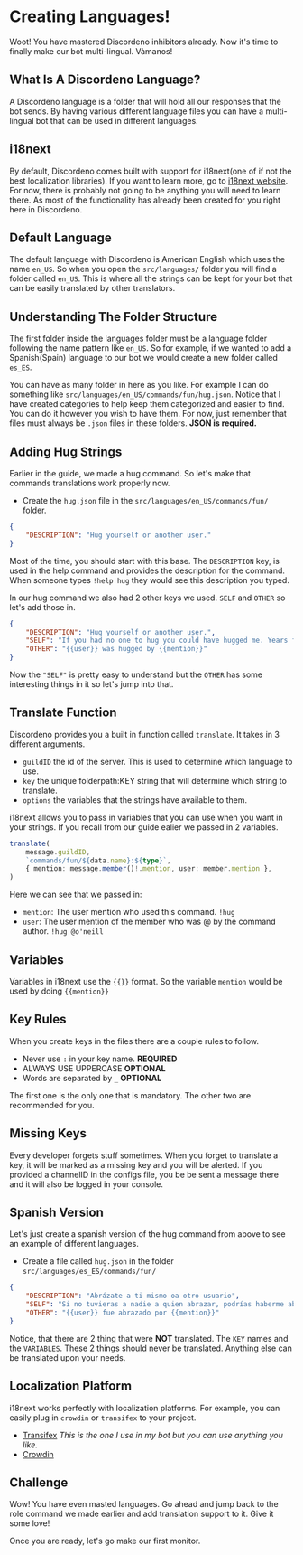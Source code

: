 # Creating Languages!

Woot! You have mastered Discordeno inhibitors already. Now it's time to finally make our bot multi-lingual. Vàmanos!

## What Is A Discordeno Language?

A Discordeno language is a folder that will hold all our responses that the bot sends. By having various different language files you can have a multi-lingual bot that can be used in different languages.

## i18next

By default, Discordeno comes built with support for i18next(one of if not the best localization libraries). If you want to learn more, go to [i18next website](https://www.i18next.com/). For now, there is probably not going to be anything you will need to learn there. As most of the functionality has already been created for you right here in Discordeno.

## Default Language

The default language with Discordeno is American English which uses the name `en_US`. So when you open the `src/languages/` folder you will find a folder called `en_US`. This is where all the strings can be kept for your bot that can be easily translated by other translators.

## Understanding The Folder Structure

The first folder inside the languages folder must be a language folder following the name pattern like `en_US`. So for example, if we wanted to add a Spanish(Spain) language to our bot we would create a new folder called `es_ES`.

You can have as many folder in here as you like. For example I can do something like `src/languages/en_US/commands/fun/hug.json`. Notice that I have created categories to help keep them categorized and easier to find. You can do it however you wish to have them. For now, just remember that files must always be `.json` files in these folders. **JSON is required.**

## Adding Hug Strings

Earlier in the guide, we made a hug command. So let's make that commands translations work properly now.

- Create the `hug.json` file in the `src/languages/en_US/commands/fun/` folder.

```json
{
	"DESCRIPTION": "Hug yourself or another user."
}
```

Most of the time, you should start with this base. The `DESCRIPTION` key, is used in the help command and provides the description for the command. When someone types `!help hug` they would see this description you typed.

In our hug command we also had 2 other keys we used. `SELF` and `OTHER` so let's add those in.

```json
{
	"DESCRIPTION": "Hug yourself or another user.",
	"SELF": "If you had no one to hug you could have hugged me. Years from now, when you're thinking about me, you're gonna say: 'How did I ever get along without that wonderful, constant companion?' *Woof.*",
	"OTHER": "{{user}} was hugged by {{mention}}"
}
```

Now the `"SELF"` is pretty easy to understand but the `OTHER` has some interesting things in it so let's jump into that.

## Translate Function

Discordeno provides you a built in function called `translate`. It takes in 3 different arguments.

- `guildID` the id of the server. This is used to determine which language to use.
- `key` the unique folderpath:KEY string that will determine which string to translate.
- `options` the variables that the strings have available to them.

i18next allows you to pass in variables that you can use when you want in your strings. If you recall from our guide ealier we passed in 2 variables.

```ts
translate(
	message.guildID,
	`commands/fun/${data.name}:${type}`,
	{ mention: message.member()!.mention, user: member.mention },
)
```

Here we can see that we passed in:

- `mention`: The user mention who used this command. `!hug`
- `user`: The user mention of the member who was @ by the command author. `!hug @o'neill`

## Variables

Variables in i18next use the `{{}}` format. So the variable `mention` would be used by doing `{{mention}}`

## Key Rules

When you create keys in the files there are a couple rules to follow.

- Never use `:` in your key name. **REQUIRED**
- ALWAYS USE UPPERCASE **OPTIONAL**
- Words are separated by `_` **OPTIONAL**

The first one is the only one that is mandatory. The other two are recommended for you.

## Missing Keys

Every developer forgets stuff sometimes. When you forget to translate a key, it will be marked as a missing key and you will be alerted. If you provided a channelID in the configs file, you be be sent a message there and it will also be logged in your console.

## Spanish Version

Let's just create a spanish version of the hug command from above to see an example of different languages.

- Create a file called `hug.json` in the folder `src/languages/es_ES/commands/fun/`

```json
{
	"DESCRIPTION": "Abrázate a ti mismo oa otro usuario",
	"SELF": "Si no tuvieras a nadie a quien abrazar, podrías haberme abrazado. Años a partir de ahora, cuando estés pensando en mí, dirás: '¿Cómo me las arreglé sin esa maravillosa y constante compañera?' *Guau.*",
	"OTHER": "{{user}} fue abrazado por {{mention}}"
}
```

Notice, that there are 2 thing that were **NOT** translated. The `KEY` names and the `VARIABLES`. These 2 things should never be translated. Anything else can be translated upon your needs.

## Localization Platform

i18next works perfectly with localization platforms. For example, you can easily plug in `crowdin` or `transifex` to your project.

- [Transifex](https://www.transifex.com/) *This is the one I use in my bot but you can use anything you like.*
- [Crowdin](https://crowdin.com/)

## Challenge

Wow! You have even masted languages. Go ahead and jump back to the role command we made earlier and add translation support to it. Give it some love!

Once you are ready, let's go make our first monitor.
